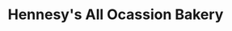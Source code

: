 ---
title: "Hennesy's All Ocassion Bakery"
url: /calgary/hennesys-all-ocassion-bakery/
shop: Bäckerei
---